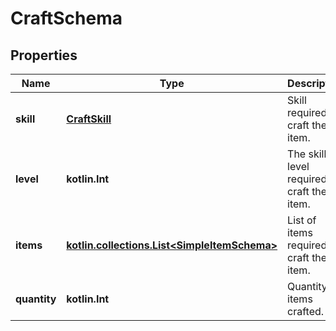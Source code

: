 
# CraftSchema

## Properties
Name | Type | Description | Notes
------------ | ------------- | ------------- | -------------
**skill** | [**CraftSkill**](CraftSkill.md) | Skill required to craft the item. |  [optional]
**level** | **kotlin.Int** | The skill level required to craft the item. |  [optional]
**items** | [**kotlin.collections.List&lt;SimpleItemSchema&gt;**](SimpleItemSchema.md) | List of items required to craft the item. |  [optional]
**quantity** | **kotlin.Int** | Quantity of items crafted. |  [optional]



